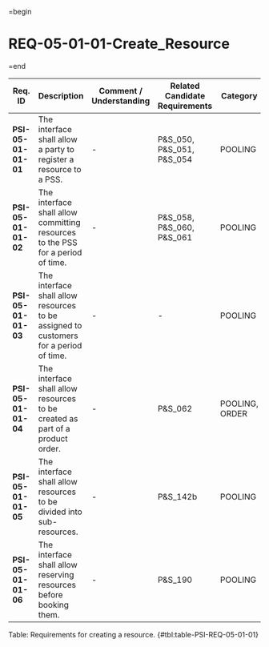 =begin

# REQ-05-01-01-Create_Resource

=end

| Req. ID                        | Description                         | Comment / Understanding                  | Related Candidate Requirements | Category                       |
| ------------------------------ | ----------------------------------- | ---------------------------------------- | ------------------------------ | ------------------------------ |
| __PSI-05-01-01-01__ | The interface shall allow a party to register a resource to a PSS.                    | -                       | P&S_050, P&S_051, P&S_054      | POOLING        |
| __PSI-05-01-01-02__ | The interface shall allow committing resources to the PSS for a period of time.       | -                       | P&S_058, P&S_060, P&S_061      | POOLING        |
| __PSI-05-01-01-03__ | The interface shall allow resources to be assigned to customers for a period of time. | -                       | -                              | POOLING        |
| __PSI-05-01-01-04__ | The interface shall allow resources to be created as part of a product order.         | -                       | P&S_062                        | POOLING, ORDER |
| __PSI-05-01-01-05__ | The interface shall allow resources to be divided into sub-resources.                 | -                       | P&S_142b                       | POOLING        |
| __PSI-05-01-01-06__ | The interface shall allow reserving resources before booking them.                    | -                       | P&S_190                        | POOLING        |

Table: Requirements for creating a resource. {#tbl:table-PSI-REQ-05-01-01}

